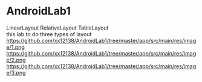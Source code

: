 # AndroidLab1
LinearLayout RelativeLayout TableLayout</br>
this lab to do three types of layout</br>
https://github.com/xx12138/AndroidLab1/tree/master/app/src/main/res/image/1.png
https://github.com/xx12138/AndroidLab1/tree/master/app/src/main/res/image/2.png
https://github.com/xx12138/AndroidLab1/tree/master/app/src/main/res/image/3.png

